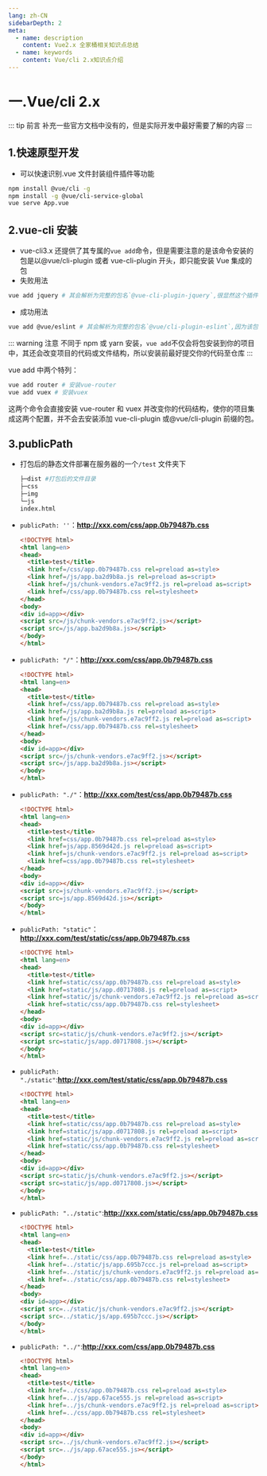 ```yaml
---
lang: zh-CN
sidebarDepth: 2
meta:
  - name: description
    content: Vue2.x 全家桶相关知识点总结
  - name: keywords
    content: Vue/cli 2.x知识点介绍
---
```


# 一.Vue/cli 2.x

::: tip 前言
补充一些官方文档中没有的，但是实际开发中最好需要了解的内容
:::

## 1.快速原型开发

- 可以快速识别.vue 文件封装组件插件等功能

```bash
npm install @vue/cli -g
npm install -g @vue/cli-service-global
vue serve App.vue
```

## 2.vue-cli 安装

- vue-cli3.x 还提供了其专属的`vue add`命令，但是需要注意的是该命令安装的包是以@vue/cli-plugin 或者 vue-cli-plugin 开头，即只能安装 Vue 集成的包
- 失败用法

```bash
vue add jquery # 其会解析为完整的包名`@vue-cli-plugin-jquery`,很显然这个插件不存在便会安装失败
```

- 成功用法

```bash
vue add @vue/eslint # 其会解析为完整的包名`@vue/cli-plugin-eslint`,因为该包存在所以会安装成功
```

::: warning 注意
不同于 npm 或 yarn 安装，`vue add`不仅会将包安装到你的项目中，其还会改变项目的代码或文件结构，所以安装前最好提交你的代码至仓库
:::

vue add 中两个特列：

```bash
vue add router # 安装vue-router
vue add vuex # 安装vuex
```

这两个命令会直接安装 vue-router 和 vuex 并改变你的代码结构，使你的项目集成这两个配置，并不会去安装添加 vue-cli-plugin 或@vue/cli-plugin 前缀的包。

## 3.publicPath

- 打包后的静态文件部署在服务器的一个`/test` 文件夹下

  ```sh
  ├─dist #打包后的文件目录
  ├─css
  ├─img
  └─js
  index.html
  ```

- `publicPath: ''`：**http://xxx.com/css/app.0b79487b.css**

  ```html
  <!DOCTYPE html>
  <html lang=en>
  <head>
    <title>test</title>
    <link href=/css/app.0b79487b.css rel=preload as=style>
    <link href=/js/app.ba2d9b8a.js rel=preload as=script>
    <link href=/js/chunk-vendors.e7ac9ff2.js rel=preload as=script>
    <link href=/css/app.0b79487b.css rel=stylesheet>
  </head>
  <body>
  <div id=app></div>
  <script src=/js/chunk-vendors.e7ac9ff2.js></script>
  <script src=/js/app.ba2d9b8a.js></script>
  </body>
  </html>
  ```

- `publicPath: "/"`：**http://xxx.com/css/app.0b79487b.css**

  ```html
  <!DOCTYPE html>
  <html lang=en>
  <head>
    <title>test</title>
    <link href=/css/app.0b79487b.css rel=preload as=style>
    <link href=/js/app.ba2d9b8a.js rel=preload as=script>
    <link href=/js/chunk-vendors.e7ac9ff2.js rel=preload as=script>
    <link href=/css/app.0b79487b.css rel=stylesheet>
  </head>
  <body>
  <div id=app></div>
  <script src=/js/chunk-vendors.e7ac9ff2.js></script>
  <script src=/js/app.ba2d9b8a.js></script>
  </body>
  </html>
  ```

- `publicPath: "./"`：**http://xxx.com/test/css/app.0b79487b.css**

  ```html
  <!DOCTYPE html>
  <html lang=en>
  <head>
    <title>test</title>
    <link href=css/app.0b79487b.css rel=preload as=style>
    <link href=js/app.8569d42d.js rel=preload as=script>
    <link href=js/chunk-vendors.e7ac9ff2.js rel=preload as=script>
    <link href=css/app.0b79487b.css rel=stylesheet>
  </head>
  <body>
  <div id=app></div>
  <script src=js/chunk-vendors.e7ac9ff2.js></script>
  <script src=js/app.8569d42d.js></script>
  </body>
  </html>
  ```

- `publicPath: "static"`：**http://xxx.com/test/static/css/app.0b79487b.css**

  ```html
  <!DOCTYPE html>
  <html lang=en>
  <head>
    <title>test</title>
    <link href=static/css/app.0b79487b.css rel=preload as=style>
    <link href=static/js/app.d0717808.js rel=preload as=script>
    <link href=static/js/chunk-vendors.e7ac9ff2.js rel=preload as=script>
    <link href=static/css/app.0b79487b.css rel=stylesheet>
  </head>
  <body>
  <div id=app></div>
  <script src=static/js/chunk-vendors.e7ac9ff2.js></script>
  <script src=static/js/app.d0717808.js></script>
  </body>
  </html>
  ```

- `publicPath: "./static"`:**http://xxx.com/test/static/css/app.0b79487b.css**

  ```html
  <!DOCTYPE html>
  <html lang=en>
  <head>
    <title>test</title>
    <link href=static/css/app.0b79487b.css rel=preload as=style>
    <link href=static/js/app.d0717808.js rel=preload as=script>
    <link href=static/js/chunk-vendors.e7ac9ff2.js rel=preload as=script>
    <link href=static/css/app.0b79487b.css rel=stylesheet>
  </head>
  <body>
  <div id=app></div>
  <script src=static/js/chunk-vendors.e7ac9ff2.js></script>
  <script src=static/js/app.d0717808.js></script>
  </body>
  </html>
  ```

- `publicPath: "../static"`:**http://xxx.com/static/css/app.0b79487b.css**

  ```html
  <!DOCTYPE html>
  <html lang=en>
  <head>
    <title>test</title>
    <link href=../static/css/app.0b79487b.css rel=preload as=style>
    <link href=../static/js/app.695b7ccc.js rel=preload as=script>
    <link href=../static/js/chunk-vendors.e7ac9ff2.js rel=preload as=script>
    <link href=../static/css/app.0b79487b.css rel=stylesheet>
  </head>
  <body>
  <div id=app></div>
  <script src=../static/js/chunk-vendors.e7ac9ff2.js></script>
  <script src=../static/js/app.695b7ccc.js></script>
  </body>
  </html>
  ```

- `publicPath: "../"`:**http://xxx.com/css/app.0b79487b.css**

  ```html
  <!DOCTYPE html>
  <html lang=en>
  <head>
    <title>test</title>
    <link href=../css/app.0b79487b.css rel=preload as=style>
    <link href=../js/app.67ace555.js rel=preload as=script>
    <link href=../js/chunk-vendors.e7ac9ff2.js rel=preload as=script>
    <link href=../css/app.0b79487b.css rel=stylesheet>
  </head>
  <body>
  <div id=app></div>
  <script src=../js/chunk-vendors.e7ac9ff2.js></script>
  <script src=../js/app.67ace555.js></script>
  </body>
  </html>
  ```
